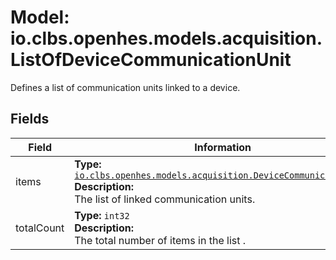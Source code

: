 # Model: io.clbs.openhes.models.acquisition.ListOfDeviceCommunicationUnit

Defines a list of communication units linked to a device.

## Fields

| Field | Information |
| --- | --- |
| items | <b>Type:</b> [`io.clbs.openhes.models.acquisition.DeviceCommunicationUnit`](model-io-clbs-openhes-models-acquisition-devicecommunicationunit.md)<br><b>Description:</b><br>The list of linked communication units. |
| totalCount | <b>Type:</b> `int32`<br><b>Description:</b><br>The total number of items in the list . |

